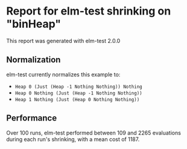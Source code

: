 # Report for elm-test shrinking on "binHeap"

This report was generated with elm-test 2.0.0

## Normalization

elm-test currently normalizes this example to:

* ``Heap 0 (Just (Heap -1 Nothing Nothing)) Nothing``
* ``Heap 0 Nothing (Just (Heap -1 Nothing Nothing))``
* ``Heap 1 Nothing (Just (Heap 0 Nothing Nothing))``

## Performance

Over 100 runs, elm-test performed between 109 and 2265 evaluations during each run's shrinking, with a mean cost of 1187.
